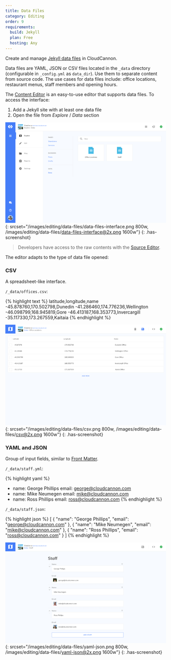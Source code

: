 ```yaml
---
title: Data Files
category: Editing
order: 9
requirements:
  build: Jekyll
  plan: Free
  hosting: Any
---
```


Create and manage [Jekyll data files](https://jekyllrb.com/docs/datafiles/) in CloudCannon.

Data files are YAML, JSON or CSV files located in the `_data` directory (configurable in `_config.yml` as `data_dir`). Use them to separate content from source code.
The use cases for data files include: office locations, restaurant menus, staff members and opening hours.

The [Content Editor](/editing/content-editor/) is an easy-to-use editor that supports data files. To access the interface:

1. Add a Jekyll site with at least one data file
2. Open the file from *Explore* / *Data* section

![Data files interface](/images/editing/data-files/data-files-interface.png){: srcset="/images/editing/data-files/data-files-interface.png 800w, /images/editing/data-files/data-files-interface@2x.png 1600w"}
{: .has-screenshot}

> Developers have access to the raw contents with the [Source Editor](/editing/source-editor/).

The editor adapts to the type of data file opened:


### CSV

A spreadsheet-like interface.

`/_data/offices.csv`:

{% highlight text %}
latitude,longitude,name
-45.878760,170.502798,Dunedin
-41.286460,174.776236,Wellington
-46.098799,168.945819,Gore
-46.413187,168.353773,Invercargill
-35.117330,173.267559,Kaitaia
{% endhighlight %}

![CSV interface](/images/editing/data-files/csv.png){: srcset="/images/editing/data-files/csv.png 800w, /images/editing/data-files/csv@2x.png 1600w"}
{: .has-screenshot}


### YAML and JSON

Group of input fields, similar to [Front Matter](/editing/front-matter/).

`/_data/staff.yml`:

{% highlight yaml %}
- name: George Phillips
  email: george@cloudcannon.com
- name: Mike Neumegen
  email: mike@cloudcannon.com
- name: Ross Phillips
  email: ross@cloudcannon.com
{% endhighlight %}

`/_data/staff.json`:

{% highlight json %}
[
  {
    "name": "George Phillips",
    "email": "george@cloudcannon.com"
  },
  {
    "name": "Mike Neumegen",
    "email": "mike@cloudcannon.com"
  },
  {
    "name": "Ross Phillips",
    "email": "ross@cloudcannon.com"
  }
]
{% endhighlight %}

![YAML/JSON interface](/images/editing/data-files/yaml-json.png){: srcset="/images/editing/data-files/yaml-json.png 800w, /images/editing/data-files/yaml-json@2x.png 1600w"}
{: .has-screenshot}